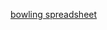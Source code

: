 [bowling spreadsheet](https://docs.google.com/spreadsheets/d/1FTljpjjttKVl-PKZXgPTGF9FAdPaoB35X2vugy6FO7M/edit?usp=sharing)